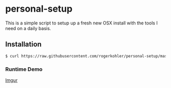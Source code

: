 # personal-setup

This is a simple script to setup up a fresh new OSX install with the tools I need on a daily basis.

## Installation
```bash
$ curl https://raw.githubusercontent.com/rogerkohler/personal-setup/master/installConfig.sh | sh
```
### Runtime Demo
[Imgur](http://i.imgur.com/DdeKEa1.gifv)

